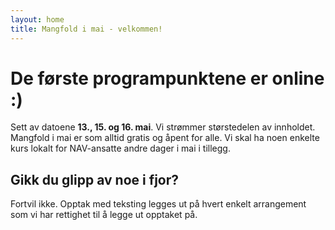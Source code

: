 ```yaml
---
layout: home 
title: Mangfold i mai - velkommen!
---
```


# De første programpunktene er online :) 

Sett av datoene **13., 15. og 16. mai**. Vi strømmer størstedelen av innholdet. Mangfold i mai er som alltid gratis og åpent for alle. Vi skal ha noen enkelte kurs lokalt for NAV-ansatte andre dager i mai i tillegg. 

## Gikk du glipp av noe i fjor? 
Fortvil ikke. Opptak med teksting legges ut på hvert enkelt arrangement som vi har rettighet til å legge ut opptaket på.
